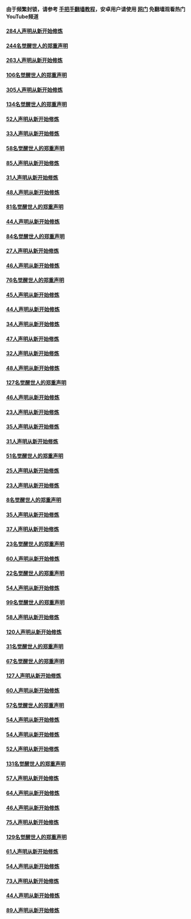 #### 由于频繁封锁，请参考 [手把手翻墙教程](https://github.com/gfw-breaker/guides/wiki/)，安卓用户请使用 [网门](https://github.com/gfw-breaker/nogfw/blob/master/dl.md?t=04021200) 免翻墙观看热门YouTube频道 

#### [284人声明从新开始修炼](../pages/91/422707.md?t=04021200) 

#### [244名觉醒世人的郑重声明](../pages/91/422706.md?t=04021200) 

#### [263人声明从新开始修炼](../pages/91/422553.md?t=04021200) 

#### [106名觉醒世人的郑重声明](../pages/91/422552.md?t=04021200) 

#### [305人声明从新开始修炼](../pages/91/422153.md?t=04021200) 

#### [134名觉醒世人的郑重声明](../pages/91/422152.md?t=04021200) 

#### [52人声明从新开始修炼](../pages/91/421846.md?t=04021200) 

#### [33人声明从新开始修炼](../pages/91/421804.md?t=04021200) 

#### [58名觉醒世人的郑重声明](../pages/91/421845.md?t=04021200) 

#### [85人声明从新开始修炼](../pages/91/421769.md?t=04021200) 

#### [31人声明从新开始修炼](../pages/91/421763.md?t=04021200) 

#### [48人声明从新开始修炼](../pages/91/421605.md?t=04021200) 

#### [81名觉醒世人的郑重声明](../pages/91/421656.md?t=04021200) 

#### [44人声明从新开始修炼](../pages/91/421544.md?t=04021200) 

#### [84名觉醒世人的郑重声明](../pages/91/421543.md?t=04021200) 

#### [27人声明从新开始修炼](../pages/91/421465.md?t=04021200) 

#### [46人声明从新开始修炼](../pages/91/421454.md?t=04021200) 

#### [76名觉醒世人的郑重声明](../pages/91/421453.md?t=04021200) 

#### [45人声明从新开始修炼](../pages/91/421452.md?t=04021200) 

#### [44人声明从新开始修炼](../pages/91/421422.md?t=04021200) 

#### [34人声明从新开始修炼](../pages/91/421322.md?t=04021200) 

#### [47人声明从新开始修炼](../pages/91/421264.md?t=04021200) 

#### [32人声明从新开始修炼](../pages/91/421225.md?t=04021200) 

#### [48人声明从新开始修炼](../pages/91/421202.md?t=04021200) 

#### [127名觉醒世人的郑重声明](../pages/91/421224.md?t=04021200) 

#### [46人声明从新开始修炼](../pages/91/421203.md?t=04021200) 

#### [23人声明从新开始修炼](../pages/91/421138.md?t=04021200) 

#### [35人声明从新开始修炼](../pages/91/421122.md?t=04021200) 

#### [31人声明从新开始修炼](../pages/91/421081.md?t=04021200) 

#### [51名觉醒世人的郑重声明](../pages/91/421080.md?t=04021200) 

#### [25人声明从新开始修炼](../pages/91/421020.md?t=04021200) 

#### [23人声明从新开始修炼](../pages/91/420884.md?t=04021200) 

#### [8名觉醒世人的郑重声明](../pages/91/420883.md?t=04021200) 

#### [35人声明从新开始修炼](../pages/91/420809.md?t=04021200) 

#### [37人声明从新开始修炼](../pages/91/420766.md?t=04021200) 

#### [23名觉醒世人的郑重声明](../pages/91/420765.md?t=04021200) 

#### [60人声明从新开始修炼](../pages/91/420727.md?t=04021200) 

#### [22名觉醒世人的郑重声明](../pages/91/420726.md?t=04021200) 

#### [54人声明从新开始修炼](../pages/91/420529.md?t=04021200) 

#### [99名觉醒世人的郑重声明](../pages/91/420528.md?t=04021200) 

#### [58人声明从新开始修炼](../pages/91/420198.md?t=04021200) 

#### [120人声明从新开始修炼](../pages/91/420141.md?t=04021200) 

#### [31名觉醒世人的郑重声明](../pages/91/420197.md?t=04021200) 

#### [67名觉醒世人的郑重声明](../pages/91/420140.md?t=04021200) 

#### [127人声明从新开始修炼](../pages/91/420082.md?t=04021200) 

#### [60人声明从新开始修炼](../pages/91/420081.md?t=04021200) 

#### [57名觉醒世人的郑重声明](../pages/91/420080.md?t=04021200) 

#### [54人声明从新开始修炼](../pages/91/419533.md?t=04021200) 

#### [54人声明从新开始修炼](../pages/91/419532.md?t=04021200) 

#### [52人声明从新开始修炼](../pages/91/419531.md?t=04021200) 

#### [131名觉醒世人的郑重声明](../pages/91/419530.md?t=04021200) 

#### [57人声明从新开始修炼](../pages/91/419430.md?t=04021200) 

#### [64人声明从新开始修炼](../pages/91/419429.md?t=04021200) 

#### [46人声明从新开始修炼](../pages/91/419428.md?t=04021200) 

#### [75人声明从新开始修炼](../pages/91/419427.md?t=04021200) 

#### [129名觉醒世人的郑重声明](../pages/91/419426.md?t=04021200) 

#### [61人声明从新开始修炼](../pages/91/419198.md?t=04021200) 

#### [54人声明从新开始修炼](../pages/91/419197.md?t=04021200) 

#### [73人声明从新开始修炼](../pages/91/419196.md?t=04021200) 

#### [44人声明从新开始修炼](../pages/91/419075.md?t=04021200) 

#### [89人声明从新开始修炼](../pages/91/419074.md?t=04021200) 

